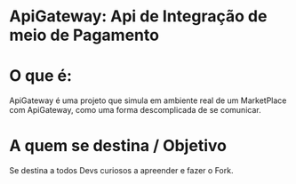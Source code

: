 # ApiGateway: Api de Integração de meio de Pagamento
# O que é:
ApiGateway é uma projeto que simula em ambiente real de um MarketPlace com ApiGateway, como uma forma descomplicada de se comunicar.

# A quem se destina / Objetivo
Se destina a todos Devs curiosos a apreender e fazer o Fork. 

